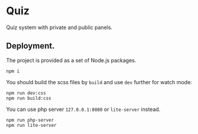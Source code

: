 # Quiz
Quiz system with private and public panels.
## Deployment.
The project is provided as a set of Node.js packages.
```
npm i
```
You should build the scss files by `build` and use `dev` further for watch mode:
```
npm run dev:css
npm run build:css
```
You can use php server `127.0.0.1:8080` or `lite-server` instead.
```
npm run php-server
npm run lite-server
```
